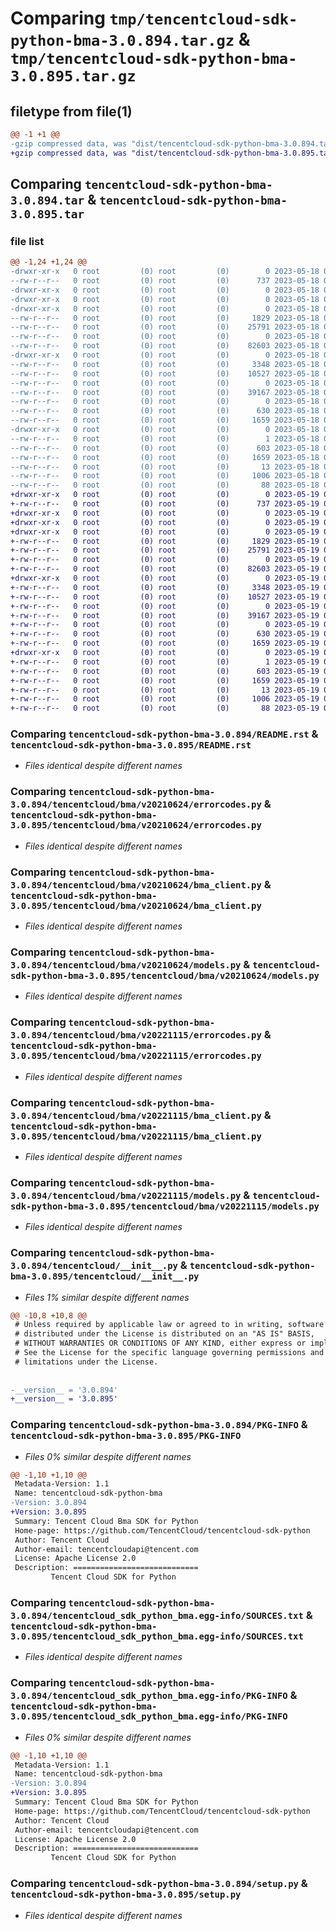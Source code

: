 # Comparing `tmp/tencentcloud-sdk-python-bma-3.0.894.tar.gz` & `tmp/tencentcloud-sdk-python-bma-3.0.895.tar.gz`

## filetype from file(1)

```diff
@@ -1 +1 @@
-gzip compressed data, was "dist/tencentcloud-sdk-python-bma-3.0.894.tar", last modified: Thu May 18 00:17:17 2023, max compression
+gzip compressed data, was "dist/tencentcloud-sdk-python-bma-3.0.895.tar", last modified: Fri May 19 02:43:12 2023, max compression
```

## Comparing `tencentcloud-sdk-python-bma-3.0.894.tar` & `tencentcloud-sdk-python-bma-3.0.895.tar`

### file list

```diff
@@ -1,24 +1,24 @@
-drwxr-xr-x   0 root         (0) root         (0)        0 2023-05-18 00:17:17.000000 tencentcloud-sdk-python-bma-3.0.894/
--rw-r--r--   0 root         (0) root         (0)      737 2023-05-18 00:17:17.000000 tencentcloud-sdk-python-bma-3.0.894/README.rst
-drwxr-xr-x   0 root         (0) root         (0)        0 2023-05-18 00:17:17.000000 tencentcloud-sdk-python-bma-3.0.894/tencentcloud/
-drwxr-xr-x   0 root         (0) root         (0)        0 2023-05-18 00:17:17.000000 tencentcloud-sdk-python-bma-3.0.894/tencentcloud/bma/
-drwxr-xr-x   0 root         (0) root         (0)        0 2023-05-18 00:17:17.000000 tencentcloud-sdk-python-bma-3.0.894/tencentcloud/bma/v20210624/
--rw-r--r--   0 root         (0) root         (0)     1829 2023-05-18 00:17:17.000000 tencentcloud-sdk-python-bma-3.0.894/tencentcloud/bma/v20210624/errorcodes.py
--rw-r--r--   0 root         (0) root         (0)    25791 2023-05-18 00:17:17.000000 tencentcloud-sdk-python-bma-3.0.894/tencentcloud/bma/v20210624/bma_client.py
--rw-r--r--   0 root         (0) root         (0)        0 2023-05-18 00:17:17.000000 tencentcloud-sdk-python-bma-3.0.894/tencentcloud/bma/v20210624/__init__.py
--rw-r--r--   0 root         (0) root         (0)    82603 2023-05-18 00:17:17.000000 tencentcloud-sdk-python-bma-3.0.894/tencentcloud/bma/v20210624/models.py
-drwxr-xr-x   0 root         (0) root         (0)        0 2023-05-18 00:17:17.000000 tencentcloud-sdk-python-bma-3.0.894/tencentcloud/bma/v20221115/
--rw-r--r--   0 root         (0) root         (0)     3348 2023-05-18 00:17:17.000000 tencentcloud-sdk-python-bma-3.0.894/tencentcloud/bma/v20221115/errorcodes.py
--rw-r--r--   0 root         (0) root         (0)    10527 2023-05-18 00:17:17.000000 tencentcloud-sdk-python-bma-3.0.894/tencentcloud/bma/v20221115/bma_client.py
--rw-r--r--   0 root         (0) root         (0)        0 2023-05-18 00:17:17.000000 tencentcloud-sdk-python-bma-3.0.894/tencentcloud/bma/v20221115/__init__.py
--rw-r--r--   0 root         (0) root         (0)    39167 2023-05-18 00:17:17.000000 tencentcloud-sdk-python-bma-3.0.894/tencentcloud/bma/v20221115/models.py
--rw-r--r--   0 root         (0) root         (0)        0 2023-05-18 00:17:17.000000 tencentcloud-sdk-python-bma-3.0.894/tencentcloud/bma/__init__.py
--rw-r--r--   0 root         (0) root         (0)      630 2023-05-18 00:17:17.000000 tencentcloud-sdk-python-bma-3.0.894/tencentcloud/__init__.py
--rw-r--r--   0 root         (0) root         (0)     1659 2023-05-18 00:17:17.000000 tencentcloud-sdk-python-bma-3.0.894/PKG-INFO
-drwxr-xr-x   0 root         (0) root         (0)        0 2023-05-18 00:17:17.000000 tencentcloud-sdk-python-bma-3.0.894/tencentcloud_sdk_python_bma.egg-info/
--rw-r--r--   0 root         (0) root         (0)        1 2023-05-18 00:17:17.000000 tencentcloud-sdk-python-bma-3.0.894/tencentcloud_sdk_python_bma.egg-info/dependency_links.txt
--rw-r--r--   0 root         (0) root         (0)      603 2023-05-18 00:17:17.000000 tencentcloud-sdk-python-bma-3.0.894/tencentcloud_sdk_python_bma.egg-info/SOURCES.txt
--rw-r--r--   0 root         (0) root         (0)     1659 2023-05-18 00:17:17.000000 tencentcloud-sdk-python-bma-3.0.894/tencentcloud_sdk_python_bma.egg-info/PKG-INFO
--rw-r--r--   0 root         (0) root         (0)       13 2023-05-18 00:17:17.000000 tencentcloud-sdk-python-bma-3.0.894/tencentcloud_sdk_python_bma.egg-info/top_level.txt
--rw-r--r--   0 root         (0) root         (0)     1006 2023-05-18 00:17:17.000000 tencentcloud-sdk-python-bma-3.0.894/setup.py
--rw-r--r--   0 root         (0) root         (0)       88 2023-05-18 00:17:17.000000 tencentcloud-sdk-python-bma-3.0.894/setup.cfg
+drwxr-xr-x   0 root         (0) root         (0)        0 2023-05-19 02:43:12.000000 tencentcloud-sdk-python-bma-3.0.895/
+-rw-r--r--   0 root         (0) root         (0)      737 2023-05-19 02:43:12.000000 tencentcloud-sdk-python-bma-3.0.895/README.rst
+drwxr-xr-x   0 root         (0) root         (0)        0 2023-05-19 02:43:12.000000 tencentcloud-sdk-python-bma-3.0.895/tencentcloud/
+drwxr-xr-x   0 root         (0) root         (0)        0 2023-05-19 02:43:12.000000 tencentcloud-sdk-python-bma-3.0.895/tencentcloud/bma/
+drwxr-xr-x   0 root         (0) root         (0)        0 2023-05-19 02:43:12.000000 tencentcloud-sdk-python-bma-3.0.895/tencentcloud/bma/v20210624/
+-rw-r--r--   0 root         (0) root         (0)     1829 2023-05-19 02:43:12.000000 tencentcloud-sdk-python-bma-3.0.895/tencentcloud/bma/v20210624/errorcodes.py
+-rw-r--r--   0 root         (0) root         (0)    25791 2023-05-19 02:43:12.000000 tencentcloud-sdk-python-bma-3.0.895/tencentcloud/bma/v20210624/bma_client.py
+-rw-r--r--   0 root         (0) root         (0)        0 2023-05-19 02:43:12.000000 tencentcloud-sdk-python-bma-3.0.895/tencentcloud/bma/v20210624/__init__.py
+-rw-r--r--   0 root         (0) root         (0)    82603 2023-05-19 02:43:12.000000 tencentcloud-sdk-python-bma-3.0.895/tencentcloud/bma/v20210624/models.py
+drwxr-xr-x   0 root         (0) root         (0)        0 2023-05-19 02:43:12.000000 tencentcloud-sdk-python-bma-3.0.895/tencentcloud/bma/v20221115/
+-rw-r--r--   0 root         (0) root         (0)     3348 2023-05-19 02:43:12.000000 tencentcloud-sdk-python-bma-3.0.895/tencentcloud/bma/v20221115/errorcodes.py
+-rw-r--r--   0 root         (0) root         (0)    10527 2023-05-19 02:43:12.000000 tencentcloud-sdk-python-bma-3.0.895/tencentcloud/bma/v20221115/bma_client.py
+-rw-r--r--   0 root         (0) root         (0)        0 2023-05-19 02:43:12.000000 tencentcloud-sdk-python-bma-3.0.895/tencentcloud/bma/v20221115/__init__.py
+-rw-r--r--   0 root         (0) root         (0)    39167 2023-05-19 02:43:12.000000 tencentcloud-sdk-python-bma-3.0.895/tencentcloud/bma/v20221115/models.py
+-rw-r--r--   0 root         (0) root         (0)        0 2023-05-19 02:43:12.000000 tencentcloud-sdk-python-bma-3.0.895/tencentcloud/bma/__init__.py
+-rw-r--r--   0 root         (0) root         (0)      630 2023-05-19 02:43:12.000000 tencentcloud-sdk-python-bma-3.0.895/tencentcloud/__init__.py
+-rw-r--r--   0 root         (0) root         (0)     1659 2023-05-19 02:43:12.000000 tencentcloud-sdk-python-bma-3.0.895/PKG-INFO
+drwxr-xr-x   0 root         (0) root         (0)        0 2023-05-19 02:43:12.000000 tencentcloud-sdk-python-bma-3.0.895/tencentcloud_sdk_python_bma.egg-info/
+-rw-r--r--   0 root         (0) root         (0)        1 2023-05-19 02:43:12.000000 tencentcloud-sdk-python-bma-3.0.895/tencentcloud_sdk_python_bma.egg-info/dependency_links.txt
+-rw-r--r--   0 root         (0) root         (0)      603 2023-05-19 02:43:12.000000 tencentcloud-sdk-python-bma-3.0.895/tencentcloud_sdk_python_bma.egg-info/SOURCES.txt
+-rw-r--r--   0 root         (0) root         (0)     1659 2023-05-19 02:43:12.000000 tencentcloud-sdk-python-bma-3.0.895/tencentcloud_sdk_python_bma.egg-info/PKG-INFO
+-rw-r--r--   0 root         (0) root         (0)       13 2023-05-19 02:43:12.000000 tencentcloud-sdk-python-bma-3.0.895/tencentcloud_sdk_python_bma.egg-info/top_level.txt
+-rw-r--r--   0 root         (0) root         (0)     1006 2023-05-19 02:43:12.000000 tencentcloud-sdk-python-bma-3.0.895/setup.py
+-rw-r--r--   0 root         (0) root         (0)       88 2023-05-19 02:43:12.000000 tencentcloud-sdk-python-bma-3.0.895/setup.cfg
```

### Comparing `tencentcloud-sdk-python-bma-3.0.894/README.rst` & `tencentcloud-sdk-python-bma-3.0.895/README.rst`

 * *Files identical despite different names*

### Comparing `tencentcloud-sdk-python-bma-3.0.894/tencentcloud/bma/v20210624/errorcodes.py` & `tencentcloud-sdk-python-bma-3.0.895/tencentcloud/bma/v20210624/errorcodes.py`

 * *Files identical despite different names*

### Comparing `tencentcloud-sdk-python-bma-3.0.894/tencentcloud/bma/v20210624/bma_client.py` & `tencentcloud-sdk-python-bma-3.0.895/tencentcloud/bma/v20210624/bma_client.py`

 * *Files identical despite different names*

### Comparing `tencentcloud-sdk-python-bma-3.0.894/tencentcloud/bma/v20210624/models.py` & `tencentcloud-sdk-python-bma-3.0.895/tencentcloud/bma/v20210624/models.py`

 * *Files identical despite different names*

### Comparing `tencentcloud-sdk-python-bma-3.0.894/tencentcloud/bma/v20221115/errorcodes.py` & `tencentcloud-sdk-python-bma-3.0.895/tencentcloud/bma/v20221115/errorcodes.py`

 * *Files identical despite different names*

### Comparing `tencentcloud-sdk-python-bma-3.0.894/tencentcloud/bma/v20221115/bma_client.py` & `tencentcloud-sdk-python-bma-3.0.895/tencentcloud/bma/v20221115/bma_client.py`

 * *Files identical despite different names*

### Comparing `tencentcloud-sdk-python-bma-3.0.894/tencentcloud/bma/v20221115/models.py` & `tencentcloud-sdk-python-bma-3.0.895/tencentcloud/bma/v20221115/models.py`

 * *Files identical despite different names*

### Comparing `tencentcloud-sdk-python-bma-3.0.894/tencentcloud/__init__.py` & `tencentcloud-sdk-python-bma-3.0.895/tencentcloud/__init__.py`

 * *Files 1% similar despite different names*

```diff
@@ -10,8 +10,8 @@
 # Unless required by applicable law or agreed to in writing, software
 # distributed under the License is distributed on an "AS IS" BASIS,
 # WITHOUT WARRANTIES OR CONDITIONS OF ANY KIND, either express or implied.
 # See the License for the specific language governing permissions and
 # limitations under the License.
 
 
-__version__ = '3.0.894'
+__version__ = '3.0.895'
```

### Comparing `tencentcloud-sdk-python-bma-3.0.894/PKG-INFO` & `tencentcloud-sdk-python-bma-3.0.895/PKG-INFO`

 * *Files 0% similar despite different names*

```diff
@@ -1,10 +1,10 @@
 Metadata-Version: 1.1
 Name: tencentcloud-sdk-python-bma
-Version: 3.0.894
+Version: 3.0.895
 Summary: Tencent Cloud Bma SDK for Python
 Home-page: https://github.com/TencentCloud/tencentcloud-sdk-python
 Author: Tencent Cloud
 Author-email: tencentcloudapi@tencent.com
 License: Apache License 2.0
 Description: ============================
         Tencent Cloud SDK for Python
```

### Comparing `tencentcloud-sdk-python-bma-3.0.894/tencentcloud_sdk_python_bma.egg-info/SOURCES.txt` & `tencentcloud-sdk-python-bma-3.0.895/tencentcloud_sdk_python_bma.egg-info/SOURCES.txt`

 * *Files identical despite different names*

### Comparing `tencentcloud-sdk-python-bma-3.0.894/tencentcloud_sdk_python_bma.egg-info/PKG-INFO` & `tencentcloud-sdk-python-bma-3.0.895/tencentcloud_sdk_python_bma.egg-info/PKG-INFO`

 * *Files 0% similar despite different names*

```diff
@@ -1,10 +1,10 @@
 Metadata-Version: 1.1
 Name: tencentcloud-sdk-python-bma
-Version: 3.0.894
+Version: 3.0.895
 Summary: Tencent Cloud Bma SDK for Python
 Home-page: https://github.com/TencentCloud/tencentcloud-sdk-python
 Author: Tencent Cloud
 Author-email: tencentcloudapi@tencent.com
 License: Apache License 2.0
 Description: ============================
         Tencent Cloud SDK for Python
```

### Comparing `tencentcloud-sdk-python-bma-3.0.894/setup.py` & `tencentcloud-sdk-python-bma-3.0.895/setup.py`

 * *Files identical despite different names*

